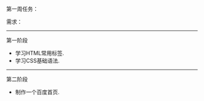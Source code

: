 第一周任务：

需求：
<hr>
<p>第一阶段</p>

<ul>
<li>学习HTML常用标签.</li>

<li>学习CSS基础语法.</li>
</ul>
<hr>
<p>第二阶段</p>
<ul>
<li>制作一个百度首页.</li>
</ul>

